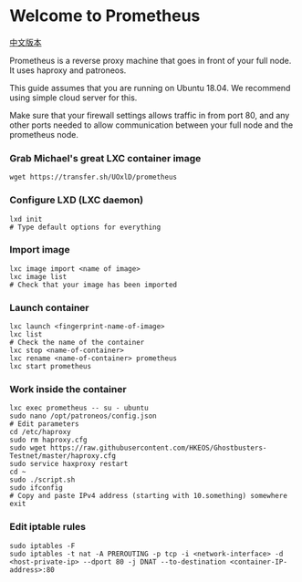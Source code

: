 # Welcome to Prometheus

[中文版本](https://github.com/HKEOS/Ghostbusters-Testnet/blob/master/prometheus_CN.md)

Prometheus is a reverse proxy machine that goes in front of your full node. It uses haproxy and patroneos.

This guide assumes that you are running on Ubuntu 18.04. We recommend using simple cloud server for this.

Make sure that your firewall settings allows traffic in from port 80, and any other ports needed to allow communication between your full node and the prometheus node.

### Grab Michael's great LXC container image

```console
wget https://transfer.sh/UOxlD/prometheus
```

### Configure LXD (LXC daemon)

```console
lxd init
# Type default options for everything
```

### Import image

```console
lxc image import <name of image>
lxc image list
# Check that your image has been imported
```

### Launch container

```console
lxc launch <fingerprint-name-of-image>
lxc list
# Check the name of the container
lxc stop <name-of-container>
lxc rename <name-of-container> prometheus
lxc start prometheus
```

### Work inside the container

```console
lxc exec prometheus -- su - ubuntu
sudo nano /opt/patroneos/config.json
# Edit parameters
cd /etc/haproxy
sudo rm haproxy.cfg
sudo wget https://raw.githubusercontent.com/HKEOS/Ghostbusters-Testnet/master/haproxy.cfg
sudo service haxproxy restart
cd ~
sudo ./script.sh
sudo ifconfig
# Copy and paste IPv4 address (starting with 10.something) somewhere
exit
```

### Edit iptable rules
```console
sudo iptables -F
sudo iptables -t nat -A PREROUTING -p tcp -i <network-interface> -d <host-private-ip> --dport 80 -j DNAT --to-destination <container-IP-address>:80
```
